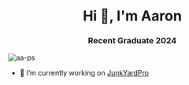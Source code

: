 <h1 align="center">Hi 👋, I'm Aaron</h1>
<h3 align="center">Recent Graduate 2024</h3>

<p align="left"> <img src="https://komarev.com/ghpvc/?username=aa-ps&label=Profile%20views&color=0e75b6&style=flat" alt="aa-ps" /> </p>

- 🔭 I’m currently working on [JunkYardPro](https://github.com/aa-ps/junkyardpro)
